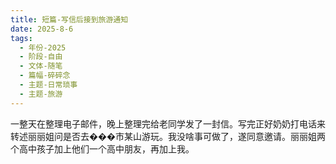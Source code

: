 ```yaml
---
title: 短篇-写信后接到旅游通知
date: 2025-8-6
tags:
  - 年份-2025
  - 阶段-自由
  - 文体-随笔
  - 篇幅-碎碎念
  - 主题-日常琐事
  - 主题-旅游
---
```


一整天在整理电子邮件，晚上整理完给老同学发了一封信。写完正好奶奶打电话来转述丽丽姐问是否去���市某山游玩。我没啥事可做了，遂同意邀请。丽丽姐两个高中孩子加上他们一个高中朋友，再加上我。

